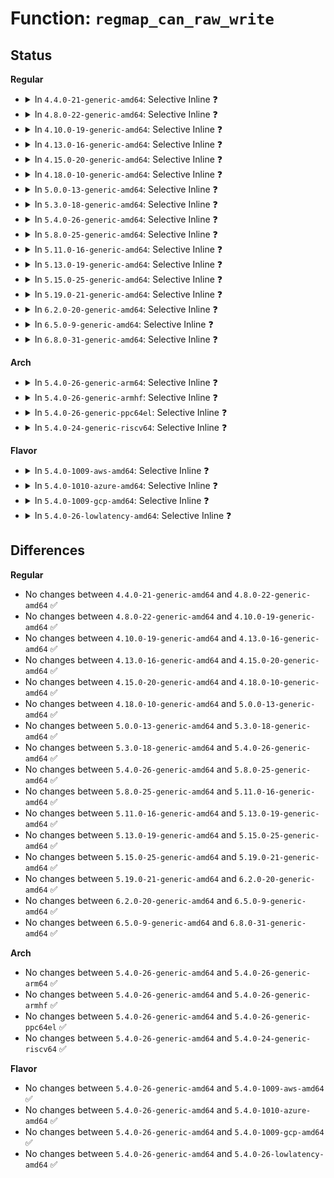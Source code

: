 # Function: <code>regmap_can_raw_write</code>

## Status
<b>Regular</b>
<ul>
<li>
<details>
<summary>In <code>4.4.0-21-generic-amd64</code>: Selective Inline ❓</summary>

```c
bool regmap_can_raw_write(struct regmap * map)
```

```json
{
  "name": "regmap_can_raw_write",
  "collision_type": "Unique Global",
  "inline_type": "Selective",
  "funcs": [
    {
      "addr": 18446744071584489120,
      "name": "regmap_can_raw_write",
      "external": true,
      "loc": "drivers/base/regmap/regmap.c:1387",
      "file": "drivers/base/regmap/regmap.c",
      "inline": "not declared, inlined",
      "caller_inline": [
        "drivers/base/regmap/regmap.c:regmap_raw_write"
      ],
      "caller_func": [
        "drivers/base/regmap/regcache.c:regcache_sync_block"
      ]
    }
  ],
  "symbols": [
    {
      "addr": 18446744071584489120,
      "name": "regmap_can_raw_write",
      "section": ".text",
      "bind": "STB_GLOBAL",
      "size": 55
    }
  ]
}
```
</details>
</li>
<li>
<details>
<summary>In <code>4.8.0-22-generic-amd64</code>: Selective Inline ❓</summary>

```c
bool regmap_can_raw_write(struct regmap * map)
```

```json
{
  "name": "regmap_can_raw_write",
  "collision_type": "Unique Global",
  "inline_type": "Selective",
  "funcs": [
    {
      "addr": 18446744071584854246,
      "name": "regmap_can_raw_write",
      "external": true,
      "loc": "drivers/base/regmap/regmap.c:1495",
      "file": "drivers/base/regmap/regmap.c",
      "inline": "not declared, inlined",
      "caller_inline": [
        "drivers/base/regmap/regmap.c:regmap_raw_write"
      ],
      "caller_func": [
        "drivers/base/regmap/regcache.c:regcache_sync_block"
      ]
    }
  ],
  "symbols": [
    {
      "addr": 18446744071584835584,
      "name": "regmap_can_raw_write",
      "section": ".text",
      "bind": "STB_GLOBAL",
      "size": 55
    }
  ]
}
```
</details>
</li>
<li>
<details>
<summary>In <code>4.10.0-19-generic-amd64</code>: Selective Inline ❓</summary>

```c
bool regmap_can_raw_write(struct regmap * map)
```

```json
{
  "name": "regmap_can_raw_write",
  "collision_type": "Unique Global",
  "inline_type": "Selective",
  "funcs": [
    {
      "addr": 18446744071585047798,
      "name": "regmap_can_raw_write",
      "external": true,
      "loc": "drivers/base/regmap/regmap.c:1541",
      "file": "drivers/base/regmap/regmap.c",
      "inline": "not declared, inlined",
      "caller_inline": [
        "drivers/base/regmap/regmap.c:regmap_raw_write"
      ],
      "caller_func": [
        "drivers/base/regmap/regcache.c:regcache_sync_block"
      ]
    }
  ],
  "symbols": [
    {
      "addr": 18446744071585028896,
      "name": "regmap_can_raw_write",
      "section": ".text",
      "bind": "STB_GLOBAL",
      "size": 52
    }
  ]
}
```
</details>
</li>
<li>
<details>
<summary>In <code>4.13.0-16-generic-amd64</code>: Selective Inline ❓</summary>

```c
bool regmap_can_raw_write(struct regmap * map)
```

```json
{
  "name": "regmap_can_raw_write",
  "collision_type": "Unique Global",
  "inline_type": "Selective",
  "funcs": [
    {
      "addr": 18446744071585132134,
      "name": "regmap_can_raw_write",
      "external": true,
      "loc": "drivers/base/regmap/regmap.c:1544",
      "file": "drivers/base/regmap/regmap.c",
      "inline": "not declared, inlined",
      "caller_inline": [
        "drivers/base/regmap/regmap.c:regmap_raw_write"
      ],
      "caller_func": [
        "drivers/base/regmap/regcache.c:regcache_sync_block"
      ]
    }
  ],
  "symbols": [
    {
      "addr": 18446744071585113440,
      "name": "regmap_can_raw_write",
      "section": ".text",
      "bind": "STB_GLOBAL",
      "size": 50
    }
  ]
}
```
</details>
</li>
<li>
<details>
<summary>In <code>4.15.0-20-generic-amd64</code>: Selective Inline ❓</summary>

```c
bool regmap_can_raw_write(struct regmap * map)
```

```json
{
  "name": "regmap_can_raw_write",
  "collision_type": "Unique Global",
  "inline_type": "Selective",
  "funcs": [
    {
      "addr": 18446744071585558774,
      "name": "regmap_can_raw_write",
      "external": true,
      "loc": "drivers/base/regmap/regmap.c:1623",
      "file": "drivers/base/regmap/regmap.c",
      "inline": "not declared, inlined",
      "caller_inline": [
        "drivers/base/regmap/regmap.c:regmap_raw_write"
      ],
      "caller_func": [
        "drivers/base/regmap/regcache.c:regcache_sync_block"
      ]
    }
  ],
  "symbols": [
    {
      "addr": 18446744071585539840,
      "name": "regmap_can_raw_write",
      "section": ".text",
      "bind": "STB_GLOBAL",
      "size": 50
    }
  ]
}
```
</details>
</li>
<li>
<details>
<summary>In <code>4.18.0-10-generic-amd64</code>: Selective Inline ❓</summary>

```c
bool regmap_can_raw_write(struct regmap * map)
```

```json
{
  "name": "regmap_can_raw_write",
  "collision_type": "Unique Global",
  "inline_type": "Selective",
  "funcs": [
    {
      "addr": 18446744071585805317,
      "name": "regmap_can_raw_write",
      "external": true,
      "loc": "drivers/base/regmap/regmap.c:1639",
      "file": "drivers/base/regmap/regmap.c",
      "inline": "not declared, inlined",
      "caller_inline": [
        "drivers/base/regmap/regmap.c:regmap_raw_write"
      ],
      "caller_func": [
        "drivers/base/regmap/regcache.c:regcache_sync_block"
      ]
    }
  ],
  "symbols": [
    {
      "addr": 18446744071585783520,
      "name": "regmap_can_raw_write",
      "section": ".text",
      "bind": "STB_GLOBAL",
      "size": 50
    }
  ]
}
```
</details>
</li>
<li>
<details>
<summary>In <code>5.0.0-13-generic-amd64</code>: Selective Inline ❓</summary>

```c
bool regmap_can_raw_write(struct regmap * map)
```

```json
{
  "name": "regmap_can_raw_write",
  "collision_type": "Unique Global",
  "inline_type": "Selective",
  "funcs": [
    {
      "addr": 18446744071585938981,
      "name": "regmap_can_raw_write",
      "external": true,
      "loc": "drivers/base/regmap/regmap.c:1677",
      "file": "drivers/base/regmap/regmap.c",
      "inline": "not declared, inlined",
      "caller_inline": [
        "drivers/base/regmap/regmap.c:regmap_raw_write"
      ],
      "caller_func": [
        "drivers/base/regmap/regcache.c:regcache_sync_block"
      ]
    }
  ],
  "symbols": [
    {
      "addr": 18446744071585916496,
      "name": "regmap_can_raw_write",
      "section": ".text",
      "bind": "STB_GLOBAL",
      "size": 50
    }
  ]
}
```
</details>
</li>
<li>
<details>
<summary>In <code>5.3.0-18-generic-amd64</code>: Selective Inline ❓</summary>

```c
bool regmap_can_raw_write(struct regmap * map)
```

```json
{
  "name": "regmap_can_raw_write",
  "collision_type": "Unique Global",
  "inline_type": "Selective",
  "funcs": [
    {
      "addr": 18446744071586180277,
      "name": "regmap_can_raw_write",
      "external": true,
      "loc": "drivers/base/regmap/regmap.c:1674",
      "file": "drivers/base/regmap/regmap.c",
      "inline": "not declared, inlined",
      "caller_inline": [
        "drivers/base/regmap/regmap.c:regmap_raw_write"
      ],
      "caller_func": [
        "drivers/base/regmap/regcache.c:regcache_sync_block"
      ]
    }
  ],
  "symbols": [
    {
      "addr": 18446744071586158416,
      "name": "regmap_can_raw_write",
      "section": ".text",
      "bind": "STB_GLOBAL",
      "size": 55
    }
  ]
}
```
</details>
</li>
<li>
<details>
<summary>In <code>5.4.0-26-generic-amd64</code>: Selective Inline ❓</summary>

```c
bool regmap_can_raw_write(struct regmap * map)
```

```json
{
  "name": "regmap_can_raw_write",
  "collision_type": "Unique Global",
  "inline_type": "Selective",
  "funcs": [
    {
      "addr": 18446744071586328789,
      "name": "regmap_can_raw_write",
      "external": true,
      "loc": "drivers/base/regmap/regmap.c:1681",
      "file": "drivers/base/regmap/regmap.c",
      "inline": "not declared, inlined",
      "caller_inline": [
        "drivers/base/regmap/regmap.c:regmap_raw_write"
      ],
      "caller_func": [
        "drivers/base/regmap/regcache.c:regcache_sync_block"
      ]
    }
  ],
  "symbols": [
    {
      "addr": 18446744071586306816,
      "name": "regmap_can_raw_write",
      "section": ".text",
      "bind": "STB_GLOBAL",
      "size": 55
    }
  ]
}
```
</details>
</li>
<li>
<details>
<summary>In <code>5.8.0-25-generic-amd64</code>: Selective Inline ❓</summary>

```c
bool regmap_can_raw_write(struct regmap * map)
```

```json
{
  "name": "regmap_can_raw_write",
  "collision_type": "Unique Global",
  "inline_type": "Selective",
  "funcs": [
    {
      "addr": 18446744071587099317,
      "name": "regmap_can_raw_write",
      "external": true,
      "loc": "drivers/base/regmap/regmap.c:1675",
      "file": "drivers/base/regmap/regmap.c",
      "inline": "not declared, inlined",
      "caller_inline": [
        "drivers/base/regmap/regmap.c:regmap_raw_write"
      ],
      "caller_func": [
        "drivers/base/regmap/regcache.c:regcache_sync_block"
      ]
    }
  ],
  "symbols": [
    {
      "addr": 18446744071587076464,
      "name": "regmap_can_raw_write",
      "section": ".text",
      "bind": "STB_GLOBAL",
      "size": 55
    }
  ]
}
```
</details>
</li>
<li>
<details>
<summary>In <code>5.11.0-16-generic-amd64</code>: Selective Inline ❓</summary>

```c
bool regmap_can_raw_write(struct regmap * map)
```

```json
{
  "name": "regmap_can_raw_write",
  "collision_type": "Unique Global",
  "inline_type": "Selective",
  "funcs": [
    {
      "addr": 18446744071587185541,
      "name": "regmap_can_raw_write",
      "external": true,
      "loc": "drivers/base/regmap/regmap.c:1821",
      "file": "drivers/base/regmap/regmap.c",
      "inline": "not declared, inlined",
      "caller_inline": [
        "drivers/base/regmap/regmap.c:regmap_raw_write"
      ],
      "caller_func": [
        "drivers/base/regmap/regcache.c:regcache_sync_block"
      ]
    }
  ],
  "symbols": [
    {
      "addr": 18446744071587162048,
      "name": "regmap_can_raw_write",
      "section": ".text",
      "bind": "STB_GLOBAL",
      "size": 55
    }
  ]
}
```
</details>
</li>
<li>
<details>
<summary>In <code>5.13.0-19-generic-amd64</code>: Selective Inline ❓</summary>

```c
bool regmap_can_raw_write(struct regmap * map)
```

```json
{
  "name": "regmap_can_raw_write",
  "collision_type": "Unique Global",
  "inline_type": "Selective",
  "funcs": [
    {
      "addr": 18446744071587073013,
      "name": "regmap_can_raw_write",
      "external": true,
      "loc": "drivers/base/regmap/regmap.c:1821",
      "file": "drivers/base/regmap/regmap.c",
      "inline": "not declared, inlined",
      "caller_inline": [
        "drivers/base/regmap/regmap.c:regmap_raw_write"
      ],
      "caller_func": [
        "drivers/base/regmap/regcache.c:regcache_sync_block"
      ]
    }
  ],
  "symbols": [
    {
      "addr": 18446744071587049584,
      "name": "regmap_can_raw_write",
      "section": ".text",
      "bind": "STB_GLOBAL",
      "size": 55
    }
  ]
}
```
</details>
</li>
<li>
<details>
<summary>In <code>5.15.0-25-generic-amd64</code>: Selective Inline ❓</summary>

```c
bool regmap_can_raw_write(struct regmap * map)
```

```json
{
  "name": "regmap_can_raw_write",
  "collision_type": "Unique Global",
  "inline_type": "Selective",
  "funcs": [
    {
      "addr": 18446744071587644277,
      "name": "regmap_can_raw_write",
      "external": true,
      "loc": "drivers/base/regmap/regmap.c:1862",
      "file": "drivers/base/regmap/regmap.c",
      "inline": "not declared, inlined",
      "caller_inline": [
        "drivers/base/regmap/regmap.c:regmap_raw_write"
      ],
      "caller_func": [
        "drivers/base/regmap/regcache.c:regcache_sync_block"
      ]
    }
  ],
  "symbols": [
    {
      "addr": 18446744071587619440,
      "name": "regmap_can_raw_write",
      "section": ".text",
      "bind": "STB_GLOBAL",
      "size": 55
    }
  ]
}
```
</details>
</li>
<li>
<details>
<summary>In <code>5.19.0-21-generic-amd64</code>: Selective Inline ❓</summary>

```c
bool regmap_can_raw_write(struct regmap * map)
```

```json
{
  "name": "regmap_can_raw_write",
  "collision_type": "Unique Global",
  "inline_type": "Selective",
  "funcs": [
    {
      "addr": 18446744071588988405,
      "name": "regmap_can_raw_write",
      "external": true,
      "loc": "drivers/base/regmap/regmap.c:1881",
      "file": "drivers/base/regmap/regmap.c",
      "inline": "not declared, inlined",
      "caller_inline": [
        "drivers/base/regmap/regmap.c:regmap_raw_write"
      ],
      "caller_func": [
        "drivers/base/regmap/regcache.c:regcache_sync_block"
      ]
    }
  ],
  "symbols": [
    {
      "addr": 18446744071588960496,
      "name": "regmap_can_raw_write",
      "section": ".text",
      "bind": "STB_GLOBAL",
      "size": 50
    }
  ]
}
```
</details>
</li>
<li>
<details>
<summary>In <code>6.2.0-20-generic-amd64</code>: Selective Inline ❓</summary>

```c
bool regmap_can_raw_write(struct regmap * map)
```

```json
{
  "name": "regmap_can_raw_write",
  "collision_type": "Unique Global",
  "inline_type": "Selective",
  "funcs": [
    {
      "addr": 18446744071590509589,
      "name": "regmap_can_raw_write",
      "external": true,
      "loc": "drivers/base/regmap/regmap.c:1883",
      "file": "drivers/base/regmap/regmap.c",
      "inline": "not declared, inlined",
      "caller_inline": [
        "drivers/base/regmap/regmap.c:regmap_raw_write"
      ],
      "caller_func": [
        "drivers/base/regmap/regcache.c:regcache_sync_block"
      ]
    }
  ],
  "symbols": [
    {
      "addr": 18446744071590477344,
      "name": "regmap_can_raw_write",
      "section": ".text",
      "bind": "STB_GLOBAL",
      "size": 50
    }
  ]
}
```
</details>
</li>
<li>
<details>
<summary>In <code>6.5.0-9-generic-amd64</code>: Selective Inline ❓</summary>

```c
bool regmap_can_raw_write(struct regmap * map)
```

```json
{
  "name": "regmap_can_raw_write",
  "collision_type": "Unique Global",
  "inline_type": "Selective",
  "funcs": [
    {
      "addr": 18446744071590833749,
      "name": "regmap_can_raw_write",
      "external": true,
      "loc": "drivers/base/regmap/regmap.c:1894",
      "file": "drivers/base/regmap/regmap.c",
      "inline": "not declared, inlined",
      "caller_inline": [
        "drivers/base/regmap/regmap.c:regmap_raw_write"
      ],
      "caller_func": [
        "drivers/base/regmap/regcache.c:regcache_sync_block",
        "drivers/base/regmap/regcache-maple.c:regcache_maple_sync_block"
      ]
    }
  ],
  "symbols": [
    {
      "addr": 18446744071590800416,
      "name": "regmap_can_raw_write",
      "section": ".text",
      "bind": "STB_GLOBAL",
      "size": 50
    }
  ]
}
```
</details>
</li>
<li>
<details>
<summary>In <code>6.8.0-31-generic-amd64</code>: Selective Inline ❓</summary>

```c
bool regmap_can_raw_write(struct regmap * map)
```

```json
{
  "name": "regmap_can_raw_write",
  "collision_type": "Unique Global",
  "inline_type": "Selective",
  "funcs": [
    {
      "addr": 18446744071591176789,
      "name": "regmap_can_raw_write",
      "external": true,
      "loc": "drivers/base/regmap/regmap.c:1802",
      "file": "drivers/base/regmap/regmap.c",
      "inline": "not declared, inlined",
      "caller_inline": [
        "drivers/base/regmap/regmap.c:regmap_raw_write"
      ],
      "caller_func": [
        "drivers/base/regmap/regcache.c:regcache_sync_block",
        "drivers/base/regmap/regcache-maple.c:regcache_maple_sync_block"
      ]
    }
  ],
  "symbols": [
    {
      "addr": 18446744071591144048,
      "name": "regmap_can_raw_write",
      "section": ".text",
      "bind": "STB_GLOBAL",
      "size": 50
    }
  ]
}
```
</details>
</li>
</ul>
<b>Arch</b>
<ul>
<li>
<details>
<summary>In <code>5.4.0-26-generic-arm64</code>: Selective Inline ❓</summary>

```c
bool regmap_can_raw_write(struct regmap * map)
```

```json
{
  "name": "regmap_can_raw_write",
  "collision_type": "Unique Global",
  "inline_type": "Selective",
  "funcs": [
    {
      "addr": 18446603336499165932,
      "name": "regmap_can_raw_write",
      "external": true,
      "loc": "drivers/base/regmap/regmap.c:1681",
      "file": "drivers/base/regmap/regmap.c",
      "inline": "not declared, inlined",
      "caller_inline": [
        "drivers/base/regmap/regmap.c:regmap_raw_write"
      ],
      "caller_func": [
        "drivers/base/regmap/regcache.c:regcache_sync_block"
      ]
    }
  ],
  "symbols": [
    {
      "addr": 18446603336499140808,
      "name": "regmap_can_raw_write",
      "section": ".text",
      "bind": "STB_GLOBAL",
      "size": 92
    }
  ]
}
```
</details>
</li>
<li>
<details>
<summary>In <code>5.4.0-26-generic-armhf</code>: Selective Inline ❓</summary>

```c
bool regmap_can_raw_write(struct regmap * map)
```

```json
{
  "name": "regmap_can_raw_write",
  "collision_type": "Unique Global",
  "inline_type": "Selective",
  "funcs": [
    {
      "addr": 3231701308,
      "name": "regmap_can_raw_write",
      "external": true,
      "loc": "drivers/base/regmap/regmap.c:1681",
      "file": "drivers/base/regmap/regmap.c",
      "inline": "not declared, inlined",
      "caller_inline": [
        "drivers/base/regmap/regmap.c:regmap_raw_write"
      ],
      "caller_func": [
        "drivers/base/regmap/regcache.c:regcache_sync_block"
      ]
    }
  ],
  "symbols": [
    {
      "addr": 3231677484,
      "name": "regmap_can_raw_write",
      "section": ".text",
      "bind": "STB_GLOBAL",
      "size": 80
    }
  ]
}
```
</details>
</li>
<li>
<details>
<summary>In <code>5.4.0-26-generic-ppc64el</code>: Selective Inline ❓</summary>

```c
bool regmap_can_raw_write(struct regmap * map)
```

```json
{
  "name": "regmap_can_raw_write",
  "collision_type": "Unique Global",
  "inline_type": "Selective",
  "funcs": [
    {
      "addr": 13835058055292366024,
      "name": "regmap_can_raw_write",
      "external": true,
      "loc": "drivers/base/regmap/regmap.c:1681",
      "file": "drivers/base/regmap/regmap.c",
      "inline": "not declared, inlined",
      "caller_inline": [
        "drivers/base/regmap/regmap.c:regmap_raw_write"
      ],
      "caller_func": [
        "drivers/base/regmap/regcache.c:regcache_sync_block"
      ]
    }
  ],
  "symbols": [
    {
      "addr": 13835058055292333584,
      "name": "regmap_can_raw_write",
      "section": ".text",
      "bind": "STB_GLOBAL",
      "size": 88
    }
  ]
}
```
</details>
</li>
<li>
<details>
<summary>In <code>5.4.0-24-generic-riscv64</code>: Selective Inline ❓</summary>

```c
bool regmap_can_raw_write(struct regmap * map)
```

```json
{
  "name": "regmap_can_raw_write",
  "collision_type": "Unique Global",
  "inline_type": "Selective",
  "funcs": [
    {
      "addr": 18446743936276464230,
      "name": "regmap_can_raw_write",
      "external": true,
      "loc": "drivers/base/regmap/regmap.c:1681",
      "file": "drivers/base/regmap/regmap.c",
      "inline": "not declared, inlined",
      "caller_inline": [
        "drivers/base/regmap/regmap.c:regmap_raw_write"
      ],
      "caller_func": [
        "drivers/base/regmap/regcache.c:regcache_sync_block"
      ]
    }
  ],
  "symbols": [
    {
      "addr": 18446743936276444468,
      "name": "regmap_can_raw_write",
      "section": ".text",
      "bind": "STB_GLOBAL",
      "size": 54
    }
  ]
}
```
</details>
</li>
</ul>
<b>Flavor</b>
<ul>
<li>
<details>
<summary>In <code>5.4.0-1009-aws-amd64</code>: Selective Inline ❓</summary>

```c
bool regmap_can_raw_write(struct regmap * map)
```

```json
{
  "name": "regmap_can_raw_write",
  "collision_type": "Unique Global",
  "inline_type": "Selective",
  "funcs": [
    {
      "addr": 18446744071586092037,
      "name": "regmap_can_raw_write",
      "external": true,
      "loc": "drivers/base/regmap/regmap.c:1681",
      "file": "drivers/base/regmap/regmap.c",
      "inline": "not declared, inlined",
      "caller_inline": [
        "drivers/base/regmap/regmap.c:regmap_raw_write"
      ],
      "caller_func": [
        "drivers/base/regmap/regcache.c:regcache_sync_block"
      ]
    }
  ],
  "symbols": [
    {
      "addr": 18446744071586070064,
      "name": "regmap_can_raw_write",
      "section": ".text",
      "bind": "STB_GLOBAL",
      "size": 55
    }
  ]
}
```
</details>
</li>
<li>
<details>
<summary>In <code>5.4.0-1010-azure-amd64</code>: Selective Inline ❓</summary>

```c
bool regmap_can_raw_write(struct regmap * map)
```

```json
{
  "name": "regmap_can_raw_write",
  "collision_type": "Unique Global",
  "inline_type": "Selective",
  "funcs": [
    {
      "addr": 18446744071585937989,
      "name": "regmap_can_raw_write",
      "external": true,
      "loc": "drivers/base/regmap/regmap.c:1681",
      "file": "drivers/base/regmap/regmap.c",
      "inline": "not declared, inlined",
      "caller_inline": [
        "drivers/base/regmap/regmap.c:regmap_raw_write"
      ],
      "caller_func": [
        "drivers/base/regmap/regcache.c:regcache_sync_block"
      ]
    }
  ],
  "symbols": [
    {
      "addr": 18446744071585916016,
      "name": "regmap_can_raw_write",
      "section": ".text",
      "bind": "STB_GLOBAL",
      "size": 55
    }
  ]
}
```
</details>
</li>
<li>
<details>
<summary>In <code>5.4.0-1009-gcp-amd64</code>: Selective Inline ❓</summary>

```c
bool regmap_can_raw_write(struct regmap * map)
```

```json
{
  "name": "regmap_can_raw_write",
  "collision_type": "Unique Global",
  "inline_type": "Selective",
  "funcs": [
    {
      "addr": 18446744071586276757,
      "name": "regmap_can_raw_write",
      "external": true,
      "loc": "drivers/base/regmap/regmap.c:1681",
      "file": "drivers/base/regmap/regmap.c",
      "inline": "not declared, inlined",
      "caller_inline": [
        "drivers/base/regmap/regmap.c:regmap_raw_write"
      ],
      "caller_func": [
        "drivers/base/regmap/regcache.c:regcache_sync_block"
      ]
    }
  ],
  "symbols": [
    {
      "addr": 18446744071586254784,
      "name": "regmap_can_raw_write",
      "section": ".text",
      "bind": "STB_GLOBAL",
      "size": 55
    }
  ]
}
```
</details>
</li>
<li>
<details>
<summary>In <code>5.4.0-26-lowlatency-amd64</code>: Selective Inline ❓</summary>

```c
bool regmap_can_raw_write(struct regmap * map)
```

```json
{
  "name": "regmap_can_raw_write",
  "collision_type": "Unique Global",
  "inline_type": "Selective",
  "funcs": [
    {
      "addr": 18446744071586388021,
      "name": "regmap_can_raw_write",
      "external": true,
      "loc": "drivers/base/regmap/regmap.c:1681",
      "file": "drivers/base/regmap/regmap.c",
      "inline": "not declared, inlined",
      "caller_inline": [
        "drivers/base/regmap/regmap.c:regmap_raw_write"
      ],
      "caller_func": [
        "drivers/base/regmap/regcache.c:regcache_sync_block"
      ]
    }
  ],
  "symbols": [
    {
      "addr": 18446744071586365728,
      "name": "regmap_can_raw_write",
      "section": ".text",
      "bind": "STB_GLOBAL",
      "size": 55
    }
  ]
}
```
</details>
</li>
</ul>

## Differences
<b>Regular</b>
<ul>
<li>
No changes between <code>4.4.0-21-generic-amd64</code> and <code>4.8.0-22-generic-amd64</code> ✅
</li>
<li>
No changes between <code>4.8.0-22-generic-amd64</code> and <code>4.10.0-19-generic-amd64</code> ✅
</li>
<li>
No changes between <code>4.10.0-19-generic-amd64</code> and <code>4.13.0-16-generic-amd64</code> ✅
</li>
<li>
No changes between <code>4.13.0-16-generic-amd64</code> and <code>4.15.0-20-generic-amd64</code> ✅
</li>
<li>
No changes between <code>4.15.0-20-generic-amd64</code> and <code>4.18.0-10-generic-amd64</code> ✅
</li>
<li>
No changes between <code>4.18.0-10-generic-amd64</code> and <code>5.0.0-13-generic-amd64</code> ✅
</li>
<li>
No changes between <code>5.0.0-13-generic-amd64</code> and <code>5.3.0-18-generic-amd64</code> ✅
</li>
<li>
No changes between <code>5.3.0-18-generic-amd64</code> and <code>5.4.0-26-generic-amd64</code> ✅
</li>
<li>
No changes between <code>5.4.0-26-generic-amd64</code> and <code>5.8.0-25-generic-amd64</code> ✅
</li>
<li>
No changes between <code>5.8.0-25-generic-amd64</code> and <code>5.11.0-16-generic-amd64</code> ✅
</li>
<li>
No changes between <code>5.11.0-16-generic-amd64</code> and <code>5.13.0-19-generic-amd64</code> ✅
</li>
<li>
No changes between <code>5.13.0-19-generic-amd64</code> and <code>5.15.0-25-generic-amd64</code> ✅
</li>
<li>
No changes between <code>5.15.0-25-generic-amd64</code> and <code>5.19.0-21-generic-amd64</code> ✅
</li>
<li>
No changes between <code>5.19.0-21-generic-amd64</code> and <code>6.2.0-20-generic-amd64</code> ✅
</li>
<li>
No changes between <code>6.2.0-20-generic-amd64</code> and <code>6.5.0-9-generic-amd64</code> ✅
</li>
<li>
No changes between <code>6.5.0-9-generic-amd64</code> and <code>6.8.0-31-generic-amd64</code> ✅
</li>
</ul>
<b>Arch</b>
<ul>
<li>
No changes between <code>5.4.0-26-generic-amd64</code> and <code>5.4.0-26-generic-arm64</code> ✅
</li>
<li>
No changes between <code>5.4.0-26-generic-amd64</code> and <code>5.4.0-26-generic-armhf</code> ✅
</li>
<li>
No changes between <code>5.4.0-26-generic-amd64</code> and <code>5.4.0-26-generic-ppc64el</code> ✅
</li>
<li>
No changes between <code>5.4.0-26-generic-amd64</code> and <code>5.4.0-24-generic-riscv64</code> ✅
</li>
</ul>
<b>Flavor</b>
<ul>
<li>
No changes between <code>5.4.0-26-generic-amd64</code> and <code>5.4.0-1009-aws-amd64</code> ✅
</li>
<li>
No changes between <code>5.4.0-26-generic-amd64</code> and <code>5.4.0-1010-azure-amd64</code> ✅
</li>
<li>
No changes between <code>5.4.0-26-generic-amd64</code> and <code>5.4.0-1009-gcp-amd64</code> ✅
</li>
<li>
No changes between <code>5.4.0-26-generic-amd64</code> and <code>5.4.0-26-lowlatency-amd64</code> ✅
</li>
</ul>
